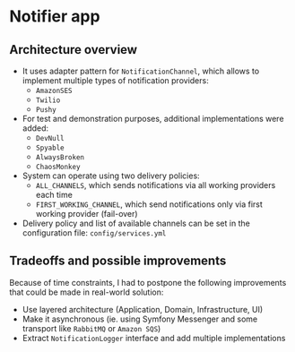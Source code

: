 # Notifier app

## Architecture overview
* It uses adapter pattern for `NotificationChannel`, which allows to implement multiple types of notification providers: 
  * `AmazonSES`
  * `Twilio`
  * `Pushy`
* For test and demonstration purposes, additional implementations were added:
  * `DevNull`
  * `Spyable`
  * `AlwaysBroken`
  * `ChaosMonkey`
* System can operate using two delivery policies: 
  * `ALL_CHANNELS`, which sends notifications via all working providers each time
  * `FIRST_WORKING_CHANNEL`, which send notifications only via first working provider (fail-over)
* Delivery policy and list of available channels can be set in the configuration file: `config/services.yml`

## Tradeoffs and possible improvements
Because of time constraints, I had to postpone the following improvements that could be made in real-world solution:
* Use layered architecture (Application, Domain, Infrastructure, UI)
* Make it asynchronous (ie. using Symfony Messenger and some transport like `RabbitMQ` or `Amazon SQS`)
* Extract `NotificationLogger` interface and add multiple implementations

